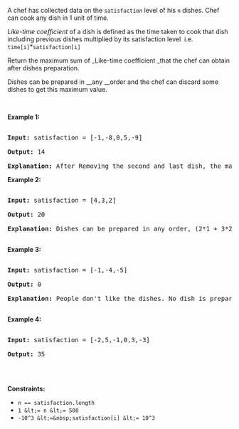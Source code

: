 A chef&nbsp;has collected data on the `` satisfaction `` level of his&nbsp;`` n `` dishes.&nbsp;Chef can cook any dish in 1 unit of time.

_Like-time coefficient_&nbsp;of a dish is defined as&nbsp;the time taken to cook that dish including previous dishes multiplied by its satisfaction level &nbsp;i.e.&nbsp; `` time[i] ``\*`` satisfaction[i] ``

Return&nbsp;the maximum sum of&nbsp;_Like-time coefficient _that the chef can obtain after dishes preparation.

Dishes can be prepared in __any __order and the chef can discard some dishes to get this maximum value.

&nbsp;

__Example 1:__

<pre>
<strong>Input:</strong> satisfaction = [-1,-8,0,5,-9]
<strong>Output:</strong> 14
<strong>Explanation: </strong>After Removing the second and last dish, the maximum total <em>Like-time coefficient</em> will be equal to (-1*1 + 0*2 + 5*3 = 14). Each dish is prepared in one unit of time.</pre>

__Example 2:__

<pre>
<strong>Input:</strong> satisfaction = [4,3,2]
<strong>Output:</strong> 20
<strong>Explanation:</strong> Dishes can be prepared in any order, (2*1 + 3*2 + 4*3 = 20)
</pre>

__Example 3:__

<pre>
<strong>Input:</strong> satisfaction = [-1,-4,-5]
<strong>Output:</strong> 0
<strong>Explanation:</strong> People don't like the dishes. No dish is prepared.
</pre>

__Example 4:__

<pre>
<strong>Input:</strong> satisfaction = [-2,5,-1,0,3,-3]
<strong>Output:</strong> 35
</pre>

&nbsp;

__Constraints:__

*   `` n == satisfaction.length ``
*   `` 1 &lt;= n &lt;= 500 ``
*   `` -10^3 &lt;=&nbsp;satisfaction[i] &lt;= 10^3 ``